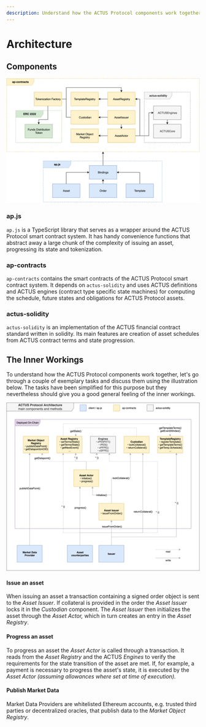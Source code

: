 ```yaml
---
description: Understand how the ACTUS Protocol components work together
---
```


# Architecture

## Components

![](.gitbook/assets/ap-architecture_ms1-components.png)

### ap.js

`ap.js` is a TypeScript library that serves as a wrapper around the ACTUS Protocol smart contract system. It has handy convenience functions that abstract away a large chunk of the complexity of issuing an asset, progressing its state and tokenization.

### ap-contracts

`ap-contracts` contains the smart contracts of the ACTUS Protocol smart contract system. It depends on `actus-solidity` and uses ACTUS definitions and ACTUS engines \(contract type specific state machines\) for computing the schedule, future states and obligations for ACTUS Protocol assets.

### actus-solidity

`actus-solidity` is an implementation of the ACTUS financial contract standard written in solidity. Its main features are creation of asset schedules from ACTUS contract terms and state progression.

## The Inner Workings

To understand how the ACTUS Protocol components work together, let's go through a couple of exemplary tasks and discuss them using the illustration below. The tasks have been simplified for this purpose but they nevertheless should give you a good general feeling of the inner workings.

![](.gitbook/assets/ap-architecture_ms1-architecture.png)

#### Issue an asset

When issuing an asset a transaction containing a signed order object is sent to the _Asset Issuer_. If collateral is provided in the order the _Asset Issuer_ locks it in the _Custodian_ component. The _Asset Issuer_ then initializes the asset through the _Asset Actor,_  which in turn creates an entry in the _Asset Registry_. 

#### Progress an asset

To progress an asset the _Asset Actor_ is called through a transaction. It reads from the _Asset Registry_ and the ACTUS _Engines_ to verify the requirements for the state transition of the asset are met. If, for example, a payment is necessary to progress the asset's state, it is executed by the _Asset Actor \(assuming allowances where set at time of execution\)._ 

#### Publish Market Data

Market Data Providers are whitelisted Ethereum accounts, e.g. trusted third parties or decentralized oracles, that publish data to the _Market Object Registry_.



